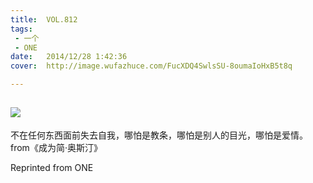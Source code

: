 ```yaml
---
title:	VOL.812
tags:
 - 一个
 - ONE
date:	2014/12/28 1:42:36
cover:	http://image.wufazhuce.com/FucXDQ4SwlsSU-8oumaIoHxB5t8q

---
```

![](http://image.wufazhuce.com/FucXDQ4SwlsSU-8oumaIoHxB5t8q)
---

不在任何东西面前失去自我，哪怕是教条，哪怕是别人的目光，哪怕是爱情。from《成为简·奥斯汀》
 
Reprinted from ONE
